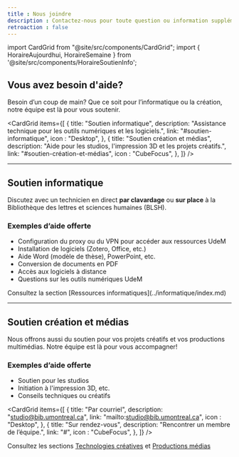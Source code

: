 ```yaml
---
title : Nous joindre
description : Contactez-nous pour toute question ou information supplémentaire.
retroaction : false
---
```


import CardGrid from "@site/src/components/CardGrid";
import { HoraireAujourdhui, HoraireSemaine } from '@site/src/components/HoraireSoutienInfo';



## Vous avez besoin d'aide?

Besoin d’un coup de main? Que ce soit pour l’informatique ou la création, notre équipe est là pour vous soutenir.

<CardGrid
  items={[
    {
      title: "Soutien informatique",
      description: "Assistance technique pour les outils numériques et les logiciels.",
      link: "#soutien-informatique",
      icon : "Desktop",
    },
    {
      title: "Soutien création et médias",
      description: "Aide pour les studios, l'impression 3D et les projets créatifs.",
      link: "#soutien-création-et-médias",
      icon : "CubeFocus",
    },
    ]}
/>

---

## Soutien informatique

Discutez avec un technicien en direct **par clavardage** ou **sur place** à la Bibliothèque des lettres et sciences humaines (BLSH).

### Exemples d’aide offerte
- Configuration du proxy ou du VPN pour accéder aux ressources UdeM  
- Installation de logiciels (Zotero, Office, etc.)  
- Aide Word (modèle de thèse), PowerPoint, etc.  
- Conversion de documents en PDF  
- Accès aux logiciels à distance  
- Questions sur les outils numériques UdeM

<HoraireSemaine codeBib="ss" />
Consultez la section [Ressources informatiques](../informatique/index.md)

---

## Soutien création et médias

Nous offrons aussi du soutien pour vos projets créatifs et vos productions multimédias. Notre équipe est là pour vous accompagner!

### Exemples d’aide offerte
- Soutien pour les studios
- Initiation à l'impression 3D, etc.
- Conseils techniques ou créatifs

<CardGrid
  items={[
    {
      title: "Par courriel",
      description: "studio@bib.umontreal.ca",
      link: "mailto:studio@bib.umontreal.ca",
      icon : "Desktop",
    },
    {
      title: "Sur rendez-vous",
      description: "Rencontrer un membre de l’équipe.",
      link: "#",
      icon : "CubeFocus",
    },
    ]}
/>



Consultez les sections [Technologies créatives](../creatives/index.md) et [Productions médias](../medias/index.md)